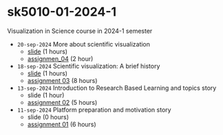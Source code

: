# sk5010-01-2024-1
Visualization in Science course in 2024-1 semester

+ `20-sep-2024` More about scientific visualization
  - [slide](https://osf.io/9ukby) (1 hours)
  - [assignmen_04](../../issues/4) (2 hour)
+ `18-sep-2024` Scientific visualization: A brief history
  - [slide](https://osf.io/q2n58) (1 hours)
  - [assignment 03](../../issues/3) (8 hours)
+ `13-sep-2024` Introduction to Research Based Learning and topics story
  - slide (1 hour)
  - [assignment 02](../../issues/2) (5 hours)
+ `11-sep-2024` Platform preparation and motivation story
  - slide (0 hours)
  - [assignment 01](../../issues/1) (6 hours)

